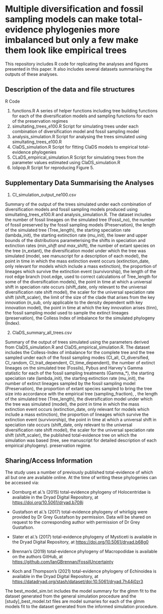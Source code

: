 # Multiple diversification and fossil sampling models can make total-evidence phylogenies more imbalanced but only a few make them look like empirical trees

This repository includes R code for replicating the analyses and figures presented in this paper. It also includes several datasets summarising the outputs of these analyses. 

## Description of the data and file structures
R Code
1) functions.R
    A series of helper functions including tree building functions for each of the diversification models and sampling functions for each of the preservation regimes
2) simultating_trees_e100.R
   Script for simulating trees under each combination of diversification model and fossil sampling model
3) analysis_simulation.R
   Script for analysing the trees simulated using simultating_trees_e100.R
4) ClaDS_simulation.R
   Script for fitting ClaDS models to empirical total-evidence phylogenies
5) CLaDS_empirical_simulation.R
   Script for simulating trees from the parameter values estimated using ClaDS_simulation.R
6) lolipop.R
   Script for reproducing Figure 5.

## Supplementary Data Summarising the Analyses
1) CI_simulation_output_ne100.csv

Summary of the output of the trees simulated under each combination of diversification models and fossil sampling models produced using simultating_trees_e100.R and analysis_simulation.R. The dataset includes the number of fossil lineages on the simulated tree (Fossil_no), the number of fossil preserved by the fossil sampling models (Preservation), the length of the simulated tree (Tree_length), the starting speciation rate (lambda_init), the starting extinction rate (mu_init), the lower and upper bounds of the distributions parameterising the shifts in speciation and extinction rates (min_*_shift and max_*_shift), the number of extant species on the tree (n_extant), the diversification model under which the tree was simulated (model, see manuscript for a description of each model), the point in time in which the mass extinction event occurs (extinction_date, only relevant for models which include a mass extinction), the proportion of lineages which survive the extinction event (survivorship), the length of the root edge branch (root.edge, used to correct calculations of Tree_length for some of the diversification models), the point in time at which a universal shift in speciation rate occurs (shift_date, only relevant to the universal diversification rate shift model), the scaler for the universal speciation rate shift (shift_scaler), the limit of the size of the clade that arises from the key innovation (n_sub, only applicable to the density dependent with key innovation model), the point in time at which the key innovation arises (tinn), the fossil sampling model used to sample the extinct lineages (preservation), the Colless Index of imbalance for the simulated phylogeny (Index).

    
2) ClaDS_summary_all_trees.csv

Summary of the output of trees simulated using the parameters derived from ClaDS_simulation.R and ClaDS_empirical_simulation.R. The dataset includes the Colless-Index of imbalance for the complete tree and the tree sampled under each of the fossil sampling modes (CI_all, CI_diversified, CI_random, CI_trait_dependent, CI_time_dependent), the number of extinct lineages on the simulated tree (Fossils), Pybus and Harvey's Gamma statistic for each of the fossil sampling treatments (Gamma_*), the starting speciation rate (lambda_init), the starting extinction rate (mu_init), the number of extinct lineages sampled by the fossil sampling model (Preservation), the proportion of extant species sampled to bring the tree size into accordance with the empirical tree (sampling_fraction), , the length of the simulated tree (Tree_length), the diversification model under which the tree was simulated (model), the point in time in which the mass extinction event occurs (extinction_date, only relevant for models which include a mass extinction), the proportion of lineages which survive the extinction event (survivorship), the point in time at which a universal shift in speciation rate occurs (shift_date, only relevant to the universal diversification rate shift model), the scaler for the universal speciation rate shift (shift_scaler), the published total-evidence tree on which the simulation was based (tree, see manuscript for detailed description of each empirical phylogeny).
preservation regime.

## Sharing/Access Information

The study uses a number of previously published total-evidence of which all but one are available online. At the time of writing these phylogenies can be accessed via:

- Dornburg et al.’s (2015) total-evidence phylogeny of Holocentridae is available in the Dryad Digital Repository, at https://doi.org/10.5061/dryad.b708j

- Gustafson et al.’s (2017) total-evidence phylogeny of whirligig were provided by Dr Grey Gustafson by permission. Data will be shared on request to the corresponding author with permission of Dr Grey Gustafson.

- Slater et al.’s (2017) total-evidence phylogeny of Mysticeti is available in the Dryad Digital Repository, at https://doi.org/10.5061/dryad.b68g0 

- Brennan’s (2019) total-evidence phylogeny of Macropodidae is available on the authors GitHub, at https://github.com/IanGBrennan/FossilUncertainty 

- Koch and Thompson’s (2021) total-evidence phylogeny of Echinoidea is available in the Dryad Digital Repository, at https://datadryad.org/stash/dataset/doi:10.5061/dryad.7h44j0zr3 






The best_model_sim.txt includes the model summary for the glmm fit to the dataset generated from the general simulation procedure and the [study]_best_model.txt files are model sumaries for each of the glmm models fit to the dataset generated from the informed simulation procedure. 
